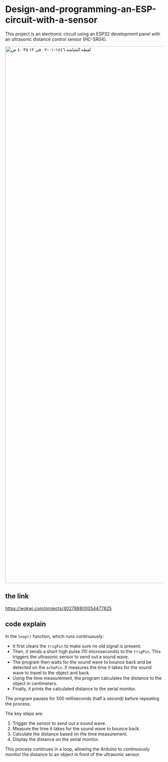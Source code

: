 # Design-and-programming-an-ESP-circuit-with-a-sensor
This project is an electronic circuit using an ESP32 development panel with an ultrasonic distance control sensor (HC-SR04).


<img width="1710" alt="‏لقطة الشاشة ١٤٤٦-٠١-٠٢ في ١٢ ٣٥ ٤٠ ص" src="https://github.com/ijana7/Design-and-programming-an-ESP-circuit-with-a-sensor/assets/173642526/a346af7c-dea0-4e5d-a5c0-d7cad181ac08">

## the link

https://wokwi.com/projects/402788800054477825

## code explain

In the `loop()` function, which runs continuously:
   - It first clears the `trigPin` to make sure no old signal is present.
   - Then, it sends a short high pulse (10 microseconds) to the `trigPin`. This triggers the ultrasonic sensor to send out a sound wave.
   - The program then waits for the sound wave to bounce back and be detected on the `echoPin`. It measures the time it takes for the sound wave to travel to the object and back.
   - Using the time measurement, the program calculates the distance to the object in centimeters.
   - Finally, it prints the calculated distance to the serial monitor.

 The program pauses for 500 milliseconds (half a second) before repeating the process.

The key steps are:
1. Trigger the sensor to send out a sound wave.
2. Measure the time it takes for the sound wave to bounce back.
3. Calculate the distance based on the time measurement.
4. Display the distance on the serial monitor.

This process continues in a loop, allowing the Arduino to continuously monitor the distance to an object in front of the ultrasonic sensor.
